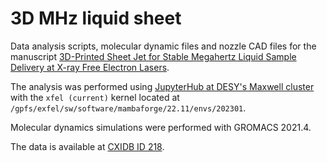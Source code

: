 # 3D MHz liquid sheet
Data analysis scripts, molecular dynamic files and nozzle CAD files for the manuscript [3D-Printed Sheet Jet for Stable Megahertz Liquid Sample Delivery at X-ray Free Electron Lasers](https://doi.org/10.48550/arXiv.2306.07626).

The analysis was performed using [JupyterHub at DESY's Maxwell cluster](https://confluence.desy.de/display/MXW/JupyterHub+on+Maxwell) with the `xfel (current)` kernel located at `/gpfs/exfel/sw/software/mambaforge/22.11/envs/202301`.

Molecular dynamics simulations were performed with GROMACS 2021.4.

The data is available at [CXIDB ID 218](https://www.cxidb.org/id/218.html).

